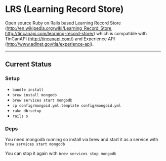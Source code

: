 LRS (Learning Record Store)
=============================

Open source Ruby on Rails based Learning Record Store (http://en.wikipedia.org/wiki/Learning_Record_Store, http://tincanapi.com/learning-record-store/) which is compatible with TinCanAPI (http://tincanapi.com/) and Experience API (http://www.adlnet.gov/tla/experience-api).


*************************************************************************************

Current Status
--------------

### Setup
- `bundle install`
- `brew install mongodb`
- `brew services start mongodb`
- `cp config/mongoid.yml.template config/mongoid.yml`
- `rake db:setup`
- `rails s`

### Deps

You need mongodb running so install via brew and start it as a service with
`brew services start mongodb`

You can stop it again with `brew services stop mongodb`

